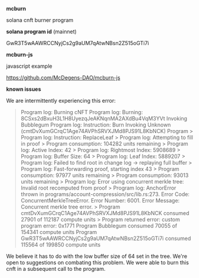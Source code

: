 **mcburn**

solana cnft burner program

**solana program id** (mainnet)

GwR3T5wAAWRCCNyjCs2g9aUM7qAtwNBsn2Z515oGTi7i

**mcburn-js**

javascript example

https://github.com/McDegens-DAO/mcburn-js

**known issues**

We are intermittently experiencing this error:

> Program log: Burning cNFT
> Program log: Burning: 8CSxs2dBxuH3L1H8UyezqJeAKNqnMA2AXdBu4VqM3YVt
> Invoking Bubblegum
  > Program log: Instruction: Burn
  > Invoking Unknown (cmtDvXumGCrqC1Age74AVPhSRVXJMd8PJS91L8KbNCK) Program
    > Program log: Instruction: ReplaceLeaf
    > Program log: Attempting to fill in proof
    > Program consumption: 104282 units remaining
    > Program log: Active Index: 42
    > Program log: Rightmost Index: 5908689
    > Program log: Buffer Size: 64
    > Program log: Leaf Index: 5889207
    > Program log: Failed to find root in change log -> replaying full buffer
    > Program log: Fast-forwarding proof, starting index 43
    > Program consumption: 97977 units remaining
    > Program consumption: 93013 units remaining
    > Program log: Error using concurrent merkle tree: Invalid root recomputed from proof
    > Program log: AnchorError thrown in programs/account-compression/src/lib.rs:273. Error Code: ConcurrentMerkleTreeError. Error Number: 6001. Error Message: Concurrent merkle tree error.
    > Program cmtDvXumGCrqC1Age74AVPhSRVXJMd8PJS91L8KbNCK  consumed 27901 of 112187 compute units
    > Program returned error: custom program error: 0x1771
  > Program Bubblegum  consumed 70055 of 154341 compute units
> Program GwR3T5wAAWRCCNyjCs2g9aUM7qAtwNBsn2Z515oGTi7i  consumed 115564 of 199850 compute units


We believe it has to do with the low buffer size of 64 set in the tree.  We're open to suggestions on combating this problem.  We were able to burn this cnft in a subsequent call to the program.
